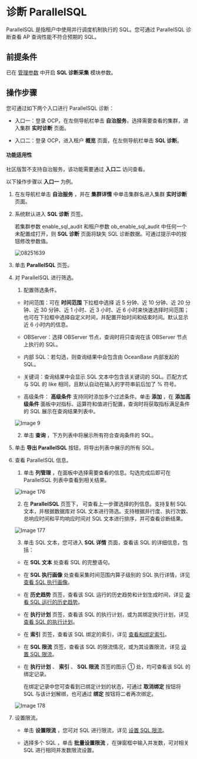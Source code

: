 诊断 ParallelSQL
===================================

ParallelSQL 是指租户中使用并行调度机制执行的 SQL。您可通过 ParallelSQL 诊断查看 AP 查询性能不符合预期的 SQL。

## 前提条件

已在 [管理参数](../../600.cluster-functions/300.manage-a-cluster/1200.manage-om-configuration/200.manage-om-configuration-parameters.md) 中开启 **SQL 诊断采集** 模块参数。

操作步骤
-------------------------

您可通过如下两个入口进行 ParallelSQL 诊断：

* 入口一：登录 OCP，在左侧导航栏单击 **自治服务**，选择需要查看的集群，进入集群 **实时诊断** 页面。

* 入口二：登录 OCP，进入租户 **概览** 页面，在左侧导航栏单击 **SQL 诊断**。

<main id="notice" type='notice'>
   <h4>功能适用性</h4>
   <p>社区版暂不支持自治服务，该功能需要通过 <b>入口二</b> 访问查看。</p>
</main>

以下操作步骤以 **入口一** 为例。

1. 在左导航栏单击 **自治服务** ，并在 **集群详情** 中单击集群名进入集群 **实时诊断** 页面。

2. 系统默认进入 **SQL 诊断** 页签。

    若集群参数 enable_sql_audit 和租户参数 ob_enable_sql_audit 中任何一个未配置成打开，则 **SQL 诊断** 页面将缺失 SQL 诊断数据。可通过提示中的按钮修改参数值。

    ![08251639](https://help-static-aliyun-doc.aliyuncs.com/assets/img/zh-CN/3045889261/p312416.png)
  
3. 单击 **ParallelSQL** 页签。

4. 对 ParallelSQL 进行筛选。

   1. 配置筛选条件。

     * 时间范围：可在 **时间范围** 下拉框中选择 近 5 分钟、近 10 分钟、近 20 分钟、近 30 分钟、近 1 小时、近 3 小时、近 6 小时来快速选择时间范围；也可在下拉框中选择自定义时间，并配置开始时间和结束时间。默认显示近 6 小时内的信息。

     * OBServer：选择 OBServer 节点，查询时将只查询在该 OBServer 节点上执行的 SQL。

     * 内部 SQL：若勾选，则查询结果中会包含由 OceanBase 内部发起的 SQL。

     * 关键词：查询结果中会显示 SQL 文本中包含该关键词的 SQL。匹配方式与 SQL 的 like 相同，且默认自动在输入的字符串前后加了 % 符号。

     * 高级条件： **高级条件** 支持同时添加多个过滤条件。单击 **添加** ，在 **添加高级条件** 面板中对指标、运算符和值进行配置，查询时将获取指标满足条件的 SQL 展示在查询结果列表中。

     ![Image 9](https://obbusiness-private.oss-cn-shanghai.aliyuncs.com/doc/img/ocp/432/parallelsql.png)

   2. 单击 **查询** ，下方列表中将展示所有符合查询条件的 SQL。

5. 单击 **导出 ParallelSQL** 按钮，将导出列表中展示的所有 SQL。

6. 查看 ParallelSQL 信息。

   1. 单击 **列管理** ，在面板中选择需要查看的信息。勾选完成后即可在 ParallelSQL 列表中查看到相关结果。

     ![Image 176](https://help-static-aliyun-doc.aliyuncs.com/assets/img/zh-CN/8291489461/p429718.png)

   2. 在 **ParallelSQL** 页签下， 可查看上一步骤选择的列信息。支持复制 SQL 文本，并根据数据库对 SQL 文本进行筛选。支持根据并行度、执行次数、总响应时间和平均响应时间对 SQL 文本进行排序，并可查看诊断结果。

     ![Image 177](https://help-static-aliyun-doc.aliyuncs.com/assets/img/zh-CN/8291489461/p429720.png)

   3. 单击 SQL 文本，您可进入 **SQL 详情** 页面，查看该 SQL 的详细信息，包括：

     * 在 **SQL 文本** 处查看 SQL 的完整语句。

     * 在 **SQL 执行画像** 处查看采集时间范围内算子级别的 SQL 执行详情，详见 [查看 SQL 执行画像](../100.manage-sql-diagnosis/1000.view-sql-details.md)。

     * 在 **历史趋势** 页签，查看该 SQL 运行的历史趋势和计划生成时间，详见 [查看 SQL 运行的历史趋势](../100.manage-sql-diagnosis/1000.view-sql-details.md)。

     * 在 **执行计划** 页签，查看该 SQL 的执行计划，或为其绑定执行计划，详见 [查看 SQL 的执行计划](../100.manage-sql-diagnosis/1000.view-sql-details.md)。

     * 在 **索引** 页签，查看该 SQL 绑定的索引，详见 [查看和绑定索引](../100.manage-sql-diagnosis/1000.view-sql-details.md)。

     * 在 **SQL 限流** 页签，查看该 SQL 的限流情况，或为其设置限流，详见 [设置 SQL 限流](../100.manage-sql-diagnosis/1000.view-sql-details.md)。

     * 在 **执行计划** 、 **索引** 、 **SQL 限流** 页签的图示 ① 处，均可查看该 SQL 的绑定记录。

       在绑定记录中您可查看到已绑定计划的状态，可通过 **取消绑定** 按钮将 SQL 与该计划解绑，也可通过 **绑定** 按钮将二者再次绑定。

     ![Image 178](https://help-static-aliyun-doc.aliyuncs.com/assets/img/zh-CN/8291489461/p429721.png)

7. 设置限流。

   * 单击 **设置限流** ，您可对 SQL 进行限流，详见 [设置 SQL 限流](../100.manage-sql-diagnosis/1000.view-sql-details.md)。

   * 选择多个 SQL ，单击 **批量设置限流** ，在弹窗框中输入并发数，可对相关 SQL 进行相同并发数限流设置。
